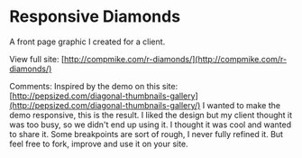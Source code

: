Responsive Diamonds
===================
A front page graphic I created for a client. 

View full site: [http://compmike.com/r-diamonds/](http://compmike.com/r-diamonds/)

Comments: Inspired by the demo on this site: [http://pepsized.com/diagonal-thumbnails-gallery](http://pepsized.com/diagonal-thumbnails-gallery/) I wanted to make the demo responsive, this is the result.  I liked the design but my client thought it was too busy, so we didn't end up using it. I thought it was cool and wanted to share it. Some breakpoints are sort of rough, I never fully refined it. But feel free to fork, improve and use it on your site.
